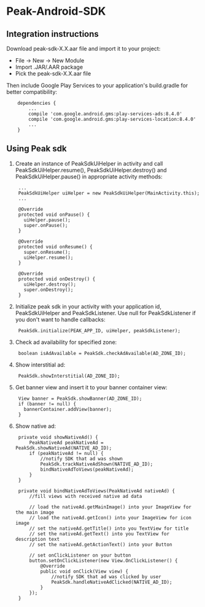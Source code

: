 # Peak-Android-SDK

## Integration instructions 
Download peak-sdk-X.X.aar file and import it to your project:

  - File -> New -> New Module
  - Import .JAR/.AAR package
  - Pick the peak-sdk-X.X.aar file

Then include Google Play Services to your application's build.gradle for better compatibility:

        dependencies {
            ...
            compile 'com.google.android.gms:play-services-ads:8.4.0'
            compile 'com.google.android.gms:play-services-location:8.4.0'
            ...
        }


## Using Peak sdk

1. Create an instance of PeakSdkUiHelper in activity and call PeakSdkUiHelper.resume(), PeakSdkUiHelper.destroy() and PeakSdkUiHelper.pause() in appropriate activity methods:
        
        ...
        PeakSdkUiHelper uiHelper = new PeakSdkUiHelper(MainActivity.this);
        ...
        
        @Override
        protected void onPause() {
          uiHelper.pause();
          super.onPause();
        }
         
        @Override
        protected void onResume() {
          super.onResume();
          uiHelper.resume();
        }
         
        @Override
        protected void onDestroy() {
          uiHelper.destroy();
          super.onDestroy();
        }

2. Initialize peak sdk in your activity with your application id, PeakSdkUiHelper and PeakSdkListener. Use null for PeakSdkListener if you don't want to handle callbacks:

        PeakSdk.initialize(PEAK_APP_ID, uiHelper, peakSdkListener);

3. Check ad availability for specified zone:

        boolean isAdAvailable = PeakSdk.checkAdAvailable(AD_ZONE_ID);

4. Show interstitial ad:

        PeakSdk.showInterstitial(AD_ZONE_ID);

5. Get banner view and insert it to your banner container view:

        View banner = PeakSdk.showBanner(AD_ZONE_ID);
        if (banner != null) {
          bannerContainer.addView(banner);
        }

6. Show native ad:

        private void showNativeAd() {
            PeakNativeAd peakNativeAd = PeakSdk.showNativeAd(NATIVE_AD_ID);
            if (peakNativeAd != null) {
                //notify SDK that ad was shown
                PeakSdk.trackNativeAdShown(NATIVE_AD_ID);
                bindNativeAdToViews(peakNativeAd);
            }
        }

        private void bindNativeAdToViews(PeakNativeAd nativeAd) {
            //fill views with received native ad data
            
            // load the nativeAd.getMainImage() into your ImageView for the main image
            // load the nativeAd.getIcon() into your ImageView for icon image
            // set the nativeAd.getTitle() into you TextView for title
            // set the nativeAd.getText() into you TextView for description text
            // set the nativeAd.getActionText() into your Button

            // set onClickListener on your button 
            button.setOnClickListener(new View.OnClickListener() {
                @Override
                public void onClick(View view) {
                    //notify SDK that ad was clicked by user
                    PeakSdk.handleNativeAdClicked(NATIVE_AD_ID);
                }
            });
        }
